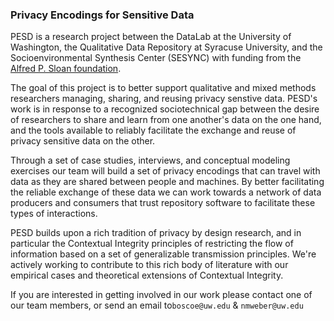 ### Privacy Encodings for Sensitive Data

PESD is a research project between the DataLab at the University of Washington, the Qualitative Data Repository at Syracuse University, and the Socioenvironmental Synthesis Center (SESYNC) with funding from the [Alfred P. Sloan foundation]().

The goal of this project is to better support qualitative and mixed methods researchers managing, sharing, and reusing privacy senstive data. PESD's work is in response to a recognized sociotechnical gap between the desire of researchers to share and learn from one another's data on the one hand, and the tools available to reliably facilitate the exchange and reuse of privacy sensitive data on the other. 

Through a set of case studies, interviews, and conceptual modeling exercises our team will build a set of privacy encodings that can travel with data as they are shared between people and machines. By better facilitating the reliable exchange of these data we can work towards a network of data producers and consumers that trust repository software to facilitate these types of interactions.  

PESD builds upon a rich tradition of privacy by design research, and in particular the Contextual Integrity principles of restricting the flow of information based on a set of generalizable transmission principles. We're actively working to contribute to this rich body of literature with our empirical cases and theoretical extensions of Contextual Integrity.   

If you are interested in getting involved in our work please contact one of our team members, or send an email to`boscoe@uw.edu` & `nmweber@uw.edu` 

